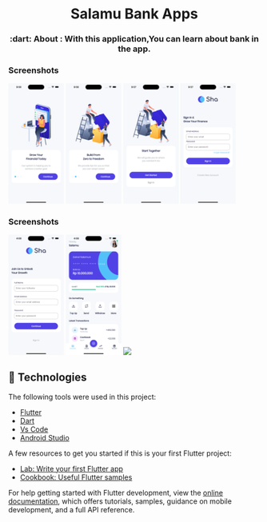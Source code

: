<h1 align="center">Salamu Bank Apps</h1>

<h3 align="center">
   :dart: About : 
  With this application,You can learn about bank in the app.
</h3>


### Screenshots     
<img src="assets/screenshots/onboarding1.png" width="22%" /> <img src="assets/screenshots/onboarding2.png" width="22%" /> <img src="assets/screenshots/onboarding3.png" width="22%" />
<img src="assets/screenshots/signinpage.png" width="22%" />
### Screenshots
<img src="assets/screenshots/signup.png" width="22%" /> <img src="assets/screenshots/home1.png" width="22%" /> <img src="assets/screenshots/home2" width="22%" />
## :rocket: Technologies

The following tools were used in this project:

- [Flutter](https://flutter.dev/)
- [Dart](https://dart.dev/)
- [Vs Code](https://code.visualstudio.com/)
- [Android Studio](https://developer.android.com/studio?gclid=Cj0KCQiAyJOBBhDCARIsAJG2h5eL8TqlTcYWCGcBIPw1fvDCI8-HFaYlvzdfH8GUd_-j9kX9SbFTTJkaAo3MEALw_wcB&gclsrc=aw.ds)

A few resources to get you started if this is your first Flutter project:

- [Lab: Write your first Flutter app](https://docs.flutter.dev/get-started/codelab)
- [Cookbook: Useful Flutter samples](https://docs.flutter.dev/cookbook)

For help getting started with Flutter development, view the
[online documentation](https://docs.flutter.dev/), which offers tutorials,
samples, guidance on mobile development, and a full API reference.
